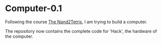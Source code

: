 Computer-0.1
============

Following the course [The Nand2Tetris](http://www.nand2tetris.org/course.php), I am trying to build a computer.

The repository now contains the complete code for 'Hack', the hardware of the computer. 
